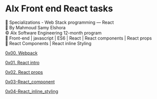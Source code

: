 # Alx Front end React tasks

📂 Specializations - Web Stack programming ― React  
👤 By Mahmoud Samy Elshora  
©️ Alx Software Engineering 12-month program  
🔖 Front-end | javascript | ES6 | React | React components | React props   
🔖 React Components | React inline Styling    


[0x00. Webpack](https://github.com/Mahmoud-Samy-Creator/alx-react/tree/main/0x00-Webpack)  

[0x01. React intro](https://github.com/Mahmoud-Samy-Creator/alx-react/tree/main/0x01-react_intro)  

[0x02. React props](https://github.com/Mahmoud-Samy-Creator/alx-react/tree/main/0x02-react_props)

[0x03-React_component](https://github.com/Mahmoud-Samy-Creator/alx-react/tree/main/0x03-React_component)  

[0x04-React_inline_styling](0x04-React_inline_styling)  
